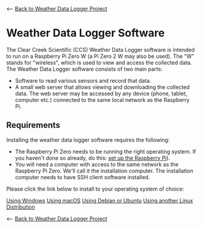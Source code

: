 <-- [Back to Weather Data Logger Project](https://github.com/ClearCreekSci/CcsWeatherDataLogger)

# Weather Data Logger Software

The Clear Creek Scientific (CCS) Weather Data Logger software is intended to run on a Raspberry Pi Zero W (a Pi Zero 2 W may also be used). The "W" stands for "wireless", which is used to view and access the collected data. The Weather Data Logger software consists of two main parts:

* Software to read various sensors and record that data.
* A small web server that allows viewing and downloading the collected data. The web server may be accessed by any device (phone, tablet, computer etc.) connected to the same local network as the Raspberry Pi.

## Requirements

Installing the weather data logger software requires the following:

* The Raspberry Pi Zero needs to be running the right operating system. If you haven't done so already, do this: [set up the Raspberry Pi](https://github.com/ClearCreekSci/WikiBase/wiki/wiki-setup-raspberry-pi-zero-for-weatherlogger)).
* You will need a computer with access to the same network as the Raspberry Pi Zero. We'll call it the installation computer. The installation computer needs to have SSH client software installed.

Please click the link below to install to your operating system of choice:

[Using Windows](https://github.com/ClearCreekSci/CcsWeatherDataLogger/wiki/InstallWeatherDataLoggerSoftwareUsingWindows)
[Using macOS](https://github.com/ClearCreekSci/CcsWeatherDataLogger/wiki/InstallWeatherDataLoggerSoftwareUsingmacOS)
[Using Debian or Ubuntu](https://github.com/ClearCreekSci/CcsWeatherDataLogger/wiki/InstallWeatherDataLoggerSoftwareUsingDebian)
[Using another Linux Distribution](https://github.com/ClearCreekSci/CcsWeatherDataLogger/wiki/InstallWeatherDataLoggerSoftwareUsingLinux)


<-- [Back to Weather Data Logger Project](https://github.com/ClearCreekSci/CcsWeatherDataLogger)
